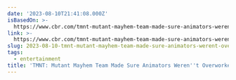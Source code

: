 ```yaml
---
date: '2023-08-10T21:41:08.000Z'
isBasedOn: >-
  https://www.cbr.com/tmnt-mutant-mayhem-team-made-sure-animators-werent-overworked/
link: >-
  https://www.cbr.com/tmnt-mutant-mayhem-team-made-sure-animators-werent-overworked/
slug: 2023-08-10-tmnt-mutant-mayhem-team-made-sure-animators-werent-overworked
tags:
  - entertainment
title: 'TMNT: Mutant Mayhem Team Made Sure Animators Weren''t Overworked'
---
```


